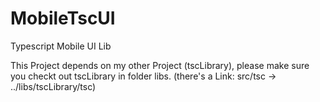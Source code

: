 MobileTscUI
===========

Typescript Mobile UI Lib


This Project depends on my other Project (tscLibrary), please make sure you checkt out tscLibrary in folder libs.
(there's a Link: src/tsc -> ../libs/tscLibrary/tsc)
